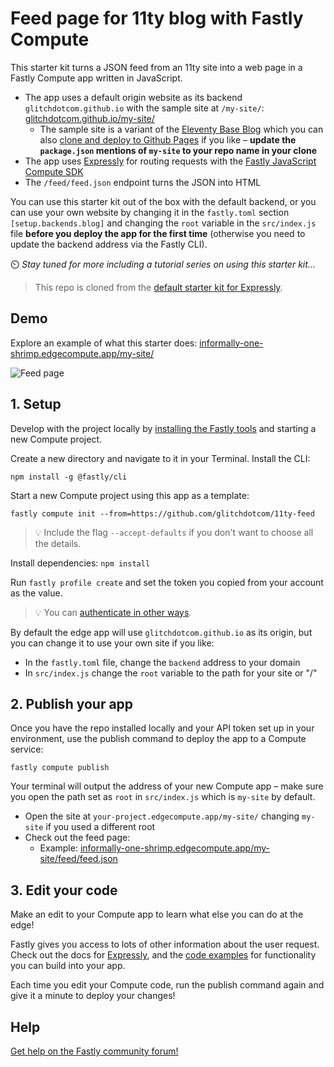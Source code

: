 # Feed page for 11ty blog with Fastly Compute

This starter kit turns a JSON feed from an 11ty site into a web page in a Fastly Compute app written in JavaScript.

* The app uses a default origin website as its backend `glitchdotcom.github.io` with the sample site at `/my-site/`: [glitchdotcom.github.io/my-site/](https://glitchdotcom.github.io/my-site/)
  * The sample site is a variant of the [Eleventy Base Blog](https://demo-base-blog.11ty.dev/) which you can also [clone and deploy to Github Pages](https://github.com/glitchdotcom/my-site) if you like – **update the `package.json` mentions of `my-site` to your repo name in your clone**
* The app uses [Expressly](https://expressly.edgecompute.app/) for routing requests with the [Fastly JavaScript Compute SDK](https://js-compute-reference-docs.edgecompute.app/docs/)
* The `/feed/feed.json` endpoint turns the JSON into HTML

You can use this starter kit out of the box with the default backend, or you can use your own website by changing it in the `fastly.toml` section `[setup.backends.blog]` and changing the `root` variable in the `src/index.js` file __before you deploy the app for the first time__ (otherwise you need to update the backend address via the Fastly CLI).

⏲️ _Stay tuned for more including a tutorial series on using this starter kit..._

> This repo is cloned from the [default starter kit for Expressly](https://github.com/fastly/compute-starter-kit-javascript-expressly).

## Demo

Explore an example of what this starter does: [informally-one-shrimp.edgecompute.app/my-site/](https://informally-one-shrimp.edgecompute.app/my-site/)

![Feed page](https://github.com/user-attachments/assets/f669c809-6e44-468d-be87-46ade8cd6531)

## 1. Setup

Develop with the project locally by [installing the Fastly tools](https://www.fastly.com/documentation/guides/compute/) and starting a new Compute project.

Create a new directory and navigate to it in your Terminal. Install the CLI:

```
npm install -g @fastly/cli
```

Start a new Compute project using this app as a template:

```
fastly compute init --from=https://github.com/glitchdotcom/11ty-feed
```

> 💡 Include the flag `--accept-defaults` if you don't want to choose all the details.

Install dependencies: `npm install`

Run `fastly profile create` and set the token you copied from your account as the value.

> 💡 You can [authenticate in other ways](https://www.fastly.com/documentation/reference/tools/cli/#configuring). 

By default the edge app will use `glitchdotcom.github.io` as its origin, but you can change it to use your own site if you like:

* In the `fastly.toml` file, change the `backend` address to your domain
* In `src/index.js` change the `root` variable to the path for your site or "/"

## 2. Publish your app

Once you have the repo installed locally and your API token set up in your environment, use the publish command to deploy the app to a Compute service:

```
fastly compute publish
```

Your terminal will output the address of your new Compute app – make sure you open the path set as `root` in `src/index.js` which is `my-site` by default.

* Open the site at `your-project.edgecompute.app/my-site/` changing `my-site` if you used a different root
* Check out the feed page:
  * Example: [informally-one-shrimp.edgecompute.app/my-site/feed/feed.json](https://informally-one-shrimp.edgecompute.app/my-site/feed/feed.json)

## 3. Edit your code 

Make an edit to your Compute app to learn what else you can do at the edge! 

Fastly gives you access to lots of other information about the user request. Check out the docs for [Expressly](https://expressly.edgecompute.app/docs/handling-data/request), and the [code examples](https://www.fastly.com/documentation/solutions/examples/) for functionality you can build into your app.

Each time you edit your Compute code, run the publish command again and give it a minute to deploy your changes!

## Help

[Get help on the Fastly community forum!](https://community.fastly.com)
